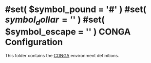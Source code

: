#set( $symbol_pound = '#' )
#set( $symbol_dollar = '$' )
#set( $symbol_escape = '\' )
CONGA Configuration
===================

This folder contains the [CONGA][conga] environment definitions.


[conga]: http://devops.wcm.io/conga/
